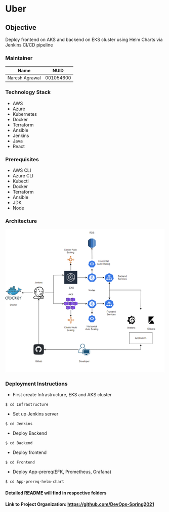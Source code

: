 # Uber

## Objective
Deploy frontend on AKS and backend on EKS cluster using Helm Charts via Jenkins CI/CD pipeline

### Maintainer
<table>
    <thead>
      <tr>
        <th>Name</th>
        <th>NUID</th>
      </tr>
    </thead>
    <tbody>
        <tr>
            <td>Naresh Agrawal</td>
            <td>001054600</td>
        </tr>
    </tbody>
</table>

### Technology Stack
* AWS
* Azure
* Kubernetes
* Docker
* Terraform
* Ansible
* Jenkins
* Java
* React

### Prerequisites
* AWS CLI
* Azure CLI
* Kubectl
* Docker
* Terraform
* Ansible
* JDK
* Node


### Architecture
![](Arc.png)

### Deployment Instructions
* First create Infrastructure, EKS and AKS cluster 
```
$ cd Infrastructure
```
* Set up Jenkins server
```
$ cd Jenkins
```
* Deploy Backend
```
$ cd Backend
```
* Deploy frontend
```
$ cd Frontend
```
* Deploy App-prereq(EFK, Prometheus, Grafana)
```
$ cd App-prereq-helm-chart
```

#### Detailed README will find in respective folders

#### Link to Project Organization:  <a href="https://github.com/DevOps-Spring2021">https://github.com/DevOps-Spring2021</a>
